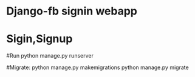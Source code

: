 # Django-fb signin webapp
# Sigin,Signup 

#Run
python manage.py runserver

#Migrate:
python manage.py makemigrations
python manage.py migrate